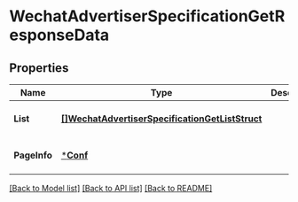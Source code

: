 # WechatAdvertiserSpecificationGetResponseData

## Properties
Name | Type | Description | Notes
------------ | ------------- | ------------- | -------------
**List** | [**[]WechatAdvertiserSpecificationGetListStruct**](WechatAdvertiserSpecificationGetListStruct.md) |  | [optional] [default to null]
**PageInfo** | [***Conf**](conf.md) |  | [optional] [default to null]

[[Back to Model list]](../README.md#documentation-for-models) [[Back to API list]](../README.md#documentation-for-api-endpoints) [[Back to README]](../README.md)



